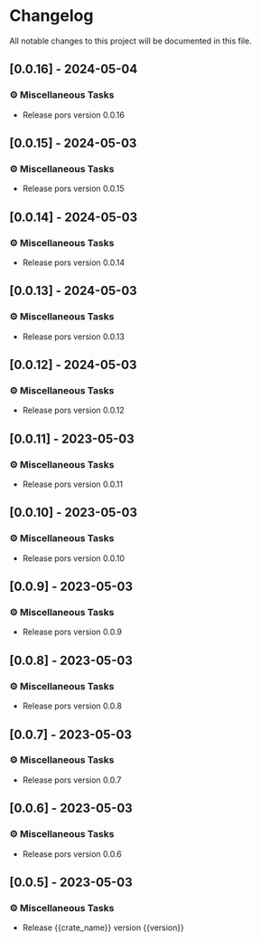 # Changelog

All notable changes to this project will be documented in this file.

## [0.0.16] - 2024-05-04

### ⚙️ Miscellaneous Tasks

- Release pors version 0.0.16

## [0.0.15] - 2024-05-03

### ⚙️ Miscellaneous Tasks

- Release pors version 0.0.15

## [0.0.14] - 2024-05-03

### ⚙️ Miscellaneous Tasks

- Release pors version 0.0.14

## [0.0.13] - 2024-05-03

### ⚙️ Miscellaneous Tasks

- Release pors version 0.0.13

## [0.0.12] - 2024-05-03

### ⚙️ Miscellaneous Tasks

- Release pors version 0.0.12

## [0.0.11] - 2023-05-03

### ⚙️ Miscellaneous Tasks

- Release pors version 0.0.11

## [0.0.10] - 2023-05-03

### ⚙️ Miscellaneous Tasks

- Release pors version 0.0.10

## [0.0.9] - 2023-05-03

### ⚙️ Miscellaneous Tasks

- Release pors version 0.0.9

## [0.0.8] - 2023-05-03

### ⚙️ Miscellaneous Tasks

- Release pors version 0.0.8

## [0.0.7] - 2023-05-03

### ⚙️ Miscellaneous Tasks

- Release pors version 0.0.7

## [0.0.6] - 2023-05-03

### ⚙️ Miscellaneous Tasks

- Release pors version 0.0.6

## [0.0.5] - 2023-05-03

### ⚙️ Miscellaneous Tasks

- Release {{crate_name}} version {{version}}

<!-- generated by git-cliff -->
